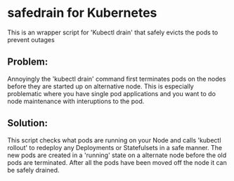 # safedrain for Kubernetes
This is an wrapper script for 'Kubectl drain' that safely evicts the pods to prevent outages

## Problem: 
Annoyingly the 'kubectl drain' command first terminates pods on the nodes before they are started up on alternative node. This is especially problematic where you have single pod applications and you want to do node maintenance with interuptions to the pod.

## Solution:
This script checks what pods are running on your Node and calls 'kubectl rollout' to redeploy any Deployments or Statefulsets in a safe manner. The new pods are created in a 'running' state on a alternate node before the old pods are terminated. After all the pods have been moved off the node it can be safely drained.


